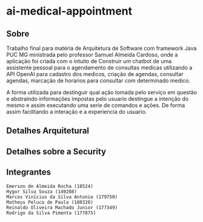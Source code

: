 # ai-medical-appointment

## Sobre

  Trabalho final para matéria de Arquitetura de Software com framework Java PUC MG ministrada pelo professor Samuel Almeida Cardoso, onde a aplicação foi criada com o intuito 
de Construir um chatbot de uma assistente pessoal para o agendamento de consultas medicas utilizando a API OpenAI para cadastro dos medicos, criação de agendas, consultar agendas, marcação de horarios
para consultar com determinado medico.


A forma utilizada para destinguir qual ação tomada pelo serviço em questão e abstraindo informações impostas pelo usuario destingue a intenção do mesmo e assim executando uma serie de comandos e ações.
De forma assim facilitando a interação e a experiencia do usuario.

## Detalhes Arquitetural


## Detalhes sobre a Security


## Integrantes

```
Emerson de Almeida Rocha (18524)
Hygor Silva Souza (149288)
Marcos Vinícius da Silva Antonio (179750)
Matheus Peluca de Paula (180320)
Reinaldo Oliveira Machado Junior (177349)
Rodrigo da Silva Pimenta (177875)
```

